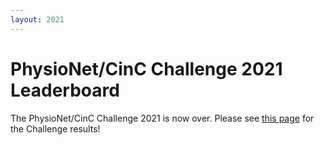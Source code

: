 ```yaml
---
layout: 2021
---
```


# PhysioNet/CinC Challenge 2021 Leaderboard

The PhysioNet/CinC Challenge 2021 is now over. Please see [this page](../results/) for the Challenge results!
